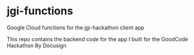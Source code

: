 # jgi-functions
Google Cloud functions for the jgi-hackathon client app

This repo contains the backend code for the app I built for the GoodCode Hackathon By Docusign
